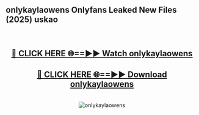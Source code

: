 <h2>onlykaylaowens Onlyfans Leaked New Files (2025) uskao</h2>
<br>
<div align="center">
<h2><a href="https://mediafiles.top/onlykaylaowens&ref=git" rel="nofollow">🔴 CLICK HERE 🌐==►► Watch onlykaylaowens</a></h2>
<h2><a href="https://mediafiles.top/onlykaylaowens&ref=git" rel="nofollow">🔴 CLICK HERE 🌐==►► Download onlykaylaowens</a></h2>
<br>
<a href="https://mediafiles.top/onlykaylaowens&ref=git" rel="nofollow" data-target="animated-image.originalLink"><img src="https://i.ibb.co.com/xMMVF88/686577567.gif" alt="onlykaylaowens" style="max-width: 100%; display: inline-block;" data-target="animated-image.originalImage"></a>
</div>
<br>
<br>